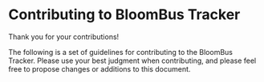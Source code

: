 # Contributing to BloomBus Tracker

Thank you for your contributions!

The following is a set of guidelines for contributing to the BloomBus Tracker. Please use your best judgment when contributing, and please feel free to propose changes or additions to this document.
